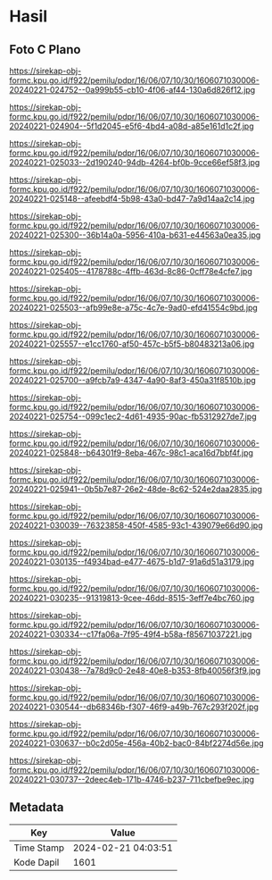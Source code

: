 # Hasil

## Foto C Plano

https://sirekap-obj-formc.kpu.go.id/f922/pemilu/pdpr/16/06/07/10/30/1606071030006-20240221-024752--0a999b55-cb10-4f06-af44-130a6d826f12.jpg

https://sirekap-obj-formc.kpu.go.id/f922/pemilu/pdpr/16/06/07/10/30/1606071030006-20240221-024904--5f1d2045-e5f6-4bd4-a08d-a85e161d1c2f.jpg

https://sirekap-obj-formc.kpu.go.id/f922/pemilu/pdpr/16/06/07/10/30/1606071030006-20240221-025033--2d190240-94db-4264-bf0b-9cce66ef58f3.jpg

https://sirekap-obj-formc.kpu.go.id/f922/pemilu/pdpr/16/06/07/10/30/1606071030006-20240221-025148--afeebdf4-5b98-43a0-bd47-7a9d14aa2c14.jpg

https://sirekap-obj-formc.kpu.go.id/f922/pemilu/pdpr/16/06/07/10/30/1606071030006-20240221-025300--36b14a0a-5956-410a-b631-e44563a0ea35.jpg

https://sirekap-obj-formc.kpu.go.id/f922/pemilu/pdpr/16/06/07/10/30/1606071030006-20240221-025405--4178788c-4ffb-463d-8c86-0cff78e4cfe7.jpg

https://sirekap-obj-formc.kpu.go.id/f922/pemilu/pdpr/16/06/07/10/30/1606071030006-20240221-025503--afb99e8e-a75c-4c7e-9ad0-efd41554c9bd.jpg

https://sirekap-obj-formc.kpu.go.id/f922/pemilu/pdpr/16/06/07/10/30/1606071030006-20240221-025557--e1cc1760-af50-457c-b5f5-b80483213a06.jpg

https://sirekap-obj-formc.kpu.go.id/f922/pemilu/pdpr/16/06/07/10/30/1606071030006-20240221-025700--a9fcb7a9-4347-4a90-8af3-450a31f8510b.jpg

https://sirekap-obj-formc.kpu.go.id/f922/pemilu/pdpr/16/06/07/10/30/1606071030006-20240221-025754--099c1ec2-4d61-4935-90ac-fb5312927de7.jpg

https://sirekap-obj-formc.kpu.go.id/f922/pemilu/pdpr/16/06/07/10/30/1606071030006-20240221-025848--b64301f9-8eba-467c-98c1-aca16d7bbf4f.jpg

https://sirekap-obj-formc.kpu.go.id/f922/pemilu/pdpr/16/06/07/10/30/1606071030006-20240221-025941--0b5b7e87-26e2-48de-8c62-524e2daa2835.jpg

https://sirekap-obj-formc.kpu.go.id/f922/pemilu/pdpr/16/06/07/10/30/1606071030006-20240221-030039--76323858-450f-4585-93c1-439079e66d90.jpg

https://sirekap-obj-formc.kpu.go.id/f922/pemilu/pdpr/16/06/07/10/30/1606071030006-20240221-030135--f4934bad-e477-4675-b1d7-91a6d51a3179.jpg

https://sirekap-obj-formc.kpu.go.id/f922/pemilu/pdpr/16/06/07/10/30/1606071030006-20240221-030235--91319813-9cee-46dd-8515-3eff7e4bc760.jpg

https://sirekap-obj-formc.kpu.go.id/f922/pemilu/pdpr/16/06/07/10/30/1606071030006-20240221-030334--c17fa06a-7f95-49f4-b58a-f85671037221.jpg

https://sirekap-obj-formc.kpu.go.id/f922/pemilu/pdpr/16/06/07/10/30/1606071030006-20240221-030438--7a78d9c0-2e48-40e8-b353-8fb40056f3f9.jpg

https://sirekap-obj-formc.kpu.go.id/f922/pemilu/pdpr/16/06/07/10/30/1606071030006-20240221-030544--db68346b-f307-46f9-a49b-767c293f202f.jpg

https://sirekap-obj-formc.kpu.go.id/f922/pemilu/pdpr/16/06/07/10/30/1606071030006-20240221-030637--b0c2d05e-456a-40b2-bac0-84bf2274d56e.jpg

https://sirekap-obj-formc.kpu.go.id/f922/pemilu/pdpr/16/06/07/10/30/1606071030006-20240221-030737--2deec4eb-171b-4746-b237-711cbefbe9ec.jpg


## Metadata

| Key        | Value               |
| ---------- | ------------------- |
| Time Stamp | 2024-02-21 04:03:51 |
| Kode Dapil | 1601                |



